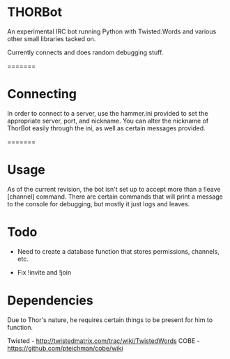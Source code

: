 THORBot
=======

An experimental IRC bot running Python
with Twisted.Words and various other
small libraries tacked on.

Currently connects and does random debugging stuff.

=======

Connecting
=======

In order to connect to a server, use the hammer.ini provided to set the appropriate server, port, and nickname.
You can alter the nickname of ThorBot easily through the ini, as well as certain messages provided.

=======

Usage
=======

As of the current revision, the bot isn't set up to accept more than a !leave [channel] command. There are certain
commands that will print a message to the console for debugging, but mostly it just logs and leaves.

Todo
=======

- Need to create a database function that stores permissions, channels, etc.

- Fix !invite and !join

Dependencies
=======

Due to Thor's nature, he requires certain things to be present for him to function.

Twisted - http://twistedmatrix.com/trac/wiki/TwistedWords
COBE - https://github.com/pteichman/cobe/wiki